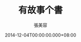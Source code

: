 ---
issue: 99
title: 有故事个書
author: 張美容
language: 海陸
date: 2014-12-04T00:00:00.000+08:00
topic: 懷想
difficulty: 2
wikidata: Q98095925
wikidata_link: https://www.wikidata.org/wiki/Q98095925
---